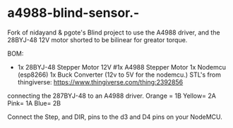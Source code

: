 # a4988-blind-sensor.-
Fork of nidayand &amp; pgote's Blind project to use the A4988 driver, and the 28BYJ-48 12V motor shorted to be bilinear for greator torque. 


BOM:

- 1x 28BYJ-48 Stepper Motor 12V
#1x A4988 Stepper Motor
 1x Nodemcu (esp8266)
 1x Buck Converter (12v to 5V for the nodemcu.)
STL's from thingiverse: https://www.thingiverse.com/thing:2392856 

connecting the 287BYJ-48 to an A4988 driver.
Orange = 1B
Yellow= 2A
Pink= 1A
Blue= 2B

Connect the Step, and DIR, pins to the d3 and D4 pins on your NodeMCU. 
